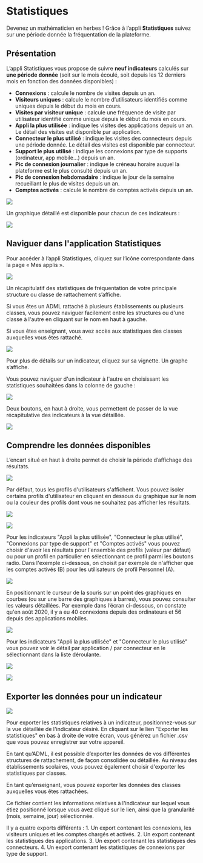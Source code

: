 # Statistiques

Devenez un mathématicien en herbes ! Grâce à l’appli **Statistiques** suivez sur une période donnée la fréquentation de la plateforme.

## Présentation

L’appli Statistiques vous propose de suivre **neuf indicateurs** calculés sur **une période donnée** (soit sur le mois écoulé, soit depuis les 12 derniers mois en fonction des données disponibles) :

* **Connexions** : calcule le nombre de visites depuis un an.&#x20;
* **Visiteurs uniques** : calcule le nombre d’utilisateurs identifiés comme uniques depuis le début du mois en cours.
* **Visites par visiteur unique** : calcule une fréquence de visite par utilisateur identifié comme unique depuis le début du mois en cours.&#x20;
* **Appli la plus utilisée** : indique les visites des applications depuis un an. Le détail des visites est disponible par application.&#x20;
* **Connecteur le plus utilisé** : indique les visites des connecteurs depuis une période donnée. Le détail des visites est disponible par connecteur.
* **Support le plus utilisé** : indique les connexions par type de supports (ordinateur, app mobile…) depuis un an.&#x20;
* **Pic de connexion journalier** : indique le créneau horaire auquel la plateforme est le plus consulté depuis un an.
* **Pic de connexion hebdomadaire** : indique le jour de la semaine recueillant le plus de visites depuis un an.&#x20;
* **Comptes activés** : calcule le nombre de comptes activés depuis un an.

![](.gitbook/assets/stats\_dashboard.png)

Un graphique détaillé est disponible pour chacun de ces indicateurs :

![](.gitbook/assets/stats\_graph\_courbes.png)

## Naviguer dans l'application Statistiques

Pour accéder à l’appli Statistiques, cliquez sur l’icône correspondante dans la page « Mes applis ».

![](.gitbook/assets/stats\_icone\_mes\_applis.png)

Un récapitulatif des statistiques de fréquentation de votre principale structure ou classe de rattachement s’affiche.

Si vous êtes un ADML rattaché à plusieurs établissements ou plusieurs classes, vous pouvez naviguer facilement entre les structures ou d'une classe à l'autre en cliquant sur le nom en haut à gauche.

Si vous êtes enseignant, vous avez accès aux statistiques des classes auxquelles vous êtes rattaché.

![](.gitbook/assets/stats\_navigation\_arbo.png)

Pour plus de détails sur un indicateur, cliquez sur sa vignette. Un graphe s’affiche.

Vous pouvez naviguer d'un indicateur à l'autre en choisissant les statistiques souhaitées dans la colonne de gauche :

![](.gitbook/assets/stats\_navigation\_side\_menu.png)

Deux boutons, en haut à droite, vous permettent de passer de la vue récapitulative des indicateurs à la vue détaillée.

![](.gitbook/assets/stats\_boutons\_mode\_de\_vue.png)

## Comprendre les données disponibles

L’encart situé en haut à droite permet de choisir la période d’affichage des résultats.

![](.gitbook/assets/stats\_graph\_periode\_affichage.png)

Par défaut, tous les profils d'utilisateurs s'affichent. Vous pouvez isoler certains profils d'utilisateur en cliquant en dessous du graphique sur le nom ou la couleur des profils dont vous ne souhaitez pas afficher les résultats.

![](.gitbook/assets/stats\_graph\_masquer\_certaines\_donnees\_1.png)

![](.gitbook/assets/stats\_graph\_masquer\_certaines\_donnees\_2.png)

Pour les indicateurs "Appli la plus utilisée", "Connecteur le plus utilisé", "Connexions par type de support" et "Comptes activés" vous pouvez choisir d'avoir les résultats pour l'ensemble des profils (valeur par défaut) ou pour un profil en particulier en sélectionnant ce profil parmi les boutons radio. Dans l'exemple ci-dessous, on choisit par exemple de n'afficher que les comptes activés (B) pour les utilisateurs de profil Personnel (A).

![](.gitbook/assets/stats\_graph\_filtrer\_donnees.png)

En positionnant le curseur de la souris sur un point des graphiques en courbes (ou sur une barre des graphiques à barres), vous pouvez consulter les valeurs détaillées. Par exemple dans l’écran ci-dessous, on constate qu'en août 2020, il y a eu 40 connexions depuis des ordinateurs et 56 depuis des applications mobiles.

![](.gitbook/assets/stats\_graphe\_survol\_point.png)

Pour les indicateurs "Appli la plus utilisée" et "Connecteur le plus utilisé" vous pouvez voir le détail par application / par connecteur en le sélectionnant dans la liste déroulante.

![](.gitbook/assets/stats\_details\_appli\_connecteur\_1.png)

![](.gitbook/assets/stats\_details\_appli\_connecteur\_2.png)

## Exporter les données pour un indicateur

![](.gitbook/assets/stats\_lien\_export.png)

Pour exporter les statistiques relatives à un indicateur, positionnez-vous sur la vue détaillée de l'indicateur désiré. En cliquant sur le lien "Exporter les statistiques" en bas à droite de votre écran, vous générez un fichier .csv que vous pouvez enregistrer sur votre appareil.

En tant qu’ADML, il est possible d’exporter les données de vos différentes structures de rattachement, de façon consolidée ou détaillée. Au niveau des établissements scolaires, vous pouvez également choisir d'exporter les statistiques par classes.

En tant qu’enseignant, vous pouvez exporter les données des classes auxquelles vous êtes rattachées.

Ce fichier contient les informations relatives à l'indicateur sur lequel vous étiez positionné lorsque vous avez cliqué sur le lien, ainsi que la granularité (mois, semaine, jour) sélectionnée.

Il y a quatre exports différents : 1. Un export contenant les connexions, les visiteurs uniques et les comptes chargés et activés. 2. Un export contenant les statistiques des applications. 3. Un export contenant les statistiques des connecteurs. 4. Un export contenant les statistiques de connexions par type de support.
